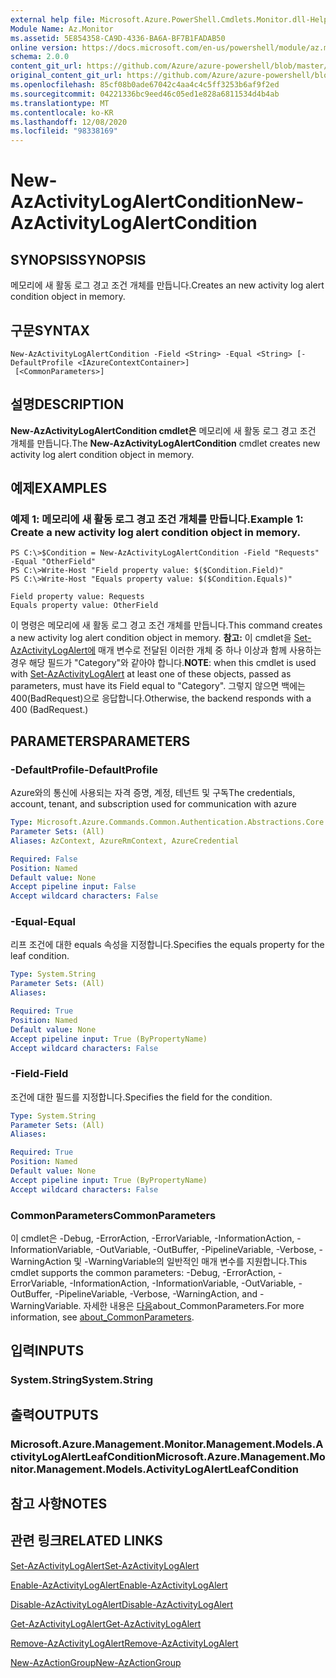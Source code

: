 ```yaml
---
external help file: Microsoft.Azure.PowerShell.Cmdlets.Monitor.dll-Help.xml
Module Name: Az.Monitor
ms.assetid: 5E854358-CA9D-4336-BA6A-BF7B1FADAB50
online version: https://docs.microsoft.com/en-us/powershell/module/az.monitor/new-azactivitylogalertcondition
schema: 2.0.0
content_git_url: https://github.com/Azure/azure-powershell/blob/master/src/Monitor/Monitor/help/New-AzActivityLogAlertCondition.md
original_content_git_url: https://github.com/Azure/azure-powershell/blob/master/src/Monitor/Monitor/help/New-AzActivityLogAlertCondition.md
ms.openlocfilehash: 85cf08b0ade67042c4aa4c4c5ff3253b6af9f2ed
ms.sourcegitcommit: 04221336bc9eed46c05ed1e828a6811534d4b4ab
ms.translationtype: MT
ms.contentlocale: ko-KR
ms.lasthandoff: 12/08/2020
ms.locfileid: "98338169"
---
```

# <span data-ttu-id="5b2b9-101">New-AzActivityLogAlertCondition</span><span class="sxs-lookup"><span data-stu-id="5b2b9-101">New-AzActivityLogAlertCondition</span></span>

## <span data-ttu-id="5b2b9-102">SYNOPSIS</span><span class="sxs-lookup"><span data-stu-id="5b2b9-102">SYNOPSIS</span></span>
<span data-ttu-id="5b2b9-103">메모리에 새 활동 로그 경고 조건 개체를 만듭니다.</span><span class="sxs-lookup"><span data-stu-id="5b2b9-103">Creates an new activity log alert condition object in memory.</span></span>

## <span data-ttu-id="5b2b9-104">구문</span><span class="sxs-lookup"><span data-stu-id="5b2b9-104">SYNTAX</span></span>

```
New-AzActivityLogAlertCondition -Field <String> -Equal <String> [-DefaultProfile <IAzureContextContainer>]
 [<CommonParameters>]
```

## <span data-ttu-id="5b2b9-105">설명</span><span class="sxs-lookup"><span data-stu-id="5b2b9-105">DESCRIPTION</span></span>
<span data-ttu-id="5b2b9-106">**New-AzActivityLogAlertCondition cmdlet은** 메모리에 새 활동 로그 경고 조건 개체를 만듭니다.</span><span class="sxs-lookup"><span data-stu-id="5b2b9-106">The **New-AzActivityLogAlertCondition** cmdlet creates new activity log alert condition object in memory.</span></span>

## <span data-ttu-id="5b2b9-107">예제</span><span class="sxs-lookup"><span data-stu-id="5b2b9-107">EXAMPLES</span></span>

### <span data-ttu-id="5b2b9-108">예제 1: 메모리에 새 활동 로그 경고 조건 개체를 만듭니다.</span><span class="sxs-lookup"><span data-stu-id="5b2b9-108">Example 1: Create a new activity log alert condition object in memory.</span></span>
```
PS C:\>$Condition = New-AzActivityLogAlertCondition -Field "Requests" -Equal "OtherField"
PS C:\>Write-Host "Field property value: $($Condition.Field)"
PS C:\>Write-Host "Equals property value: $($Condition.Equals)"

Field property value: Requests
Equals property value: OtherField
```

<span data-ttu-id="5b2b9-109">이 명령은 메모리에 새 활동 로그 경고 조건 개체를 만듭니다.</span><span class="sxs-lookup"><span data-stu-id="5b2b9-109">This command creates a new activity log alert condition object in memory.</span></span>
<span data-ttu-id="5b2b9-110">**참고:** 이 cmdlet을 [Set-AzActivityLogAlert에](https://docs.microsoft.com/en-us/powershell/module/az.monitor/set-azactivitylogalert) 매개 변수로 전달된 이러한 개체 중 하나 이상과 함께 사용하는 경우 해당 필드가 "Category"와 같아야 합니다.</span><span class="sxs-lookup"><span data-stu-id="5b2b9-110">**NOTE**: when this cmdlet is used with [Set-AzActivityLogAlert](https://docs.microsoft.com/en-us/powershell/module/az.monitor/set-azactivitylogalert) at least one of these objects, passed as parameters, must have its Field equal to "Category".</span></span> <span data-ttu-id="5b2b9-111">그렇지 않으면 백에는 400(BadRequest)으로 응답합니다.</span><span class="sxs-lookup"><span data-stu-id="5b2b9-111">Otherwise, the backend responds with a 400 (BadRequest.)</span></span>

## <span data-ttu-id="5b2b9-112">PARAMETERS</span><span class="sxs-lookup"><span data-stu-id="5b2b9-112">PARAMETERS</span></span>

### <span data-ttu-id="5b2b9-113">-DefaultProfile</span><span class="sxs-lookup"><span data-stu-id="5b2b9-113">-DefaultProfile</span></span>
<span data-ttu-id="5b2b9-114">Azure와의 통신에 사용되는 자격 증명, 계정, 테넌트 및 구독</span><span class="sxs-lookup"><span data-stu-id="5b2b9-114">The credentials, account, tenant, and subscription used for communication with azure</span></span>

```yaml
Type: Microsoft.Azure.Commands.Common.Authentication.Abstractions.Core.IAzureContextContainer
Parameter Sets: (All)
Aliases: AzContext, AzureRmContext, AzureCredential

Required: False
Position: Named
Default value: None
Accept pipeline input: False
Accept wildcard characters: False
```

### <span data-ttu-id="5b2b9-115">-Equal</span><span class="sxs-lookup"><span data-stu-id="5b2b9-115">-Equal</span></span>
<span data-ttu-id="5b2b9-116">리프 조건에 대한 equals 속성을 지정합니다.</span><span class="sxs-lookup"><span data-stu-id="5b2b9-116">Specifies the equals property for the leaf condition.</span></span>

```yaml
Type: System.String
Parameter Sets: (All)
Aliases:

Required: True
Position: Named
Default value: None
Accept pipeline input: True (ByPropertyName)
Accept wildcard characters: False
```

### <span data-ttu-id="5b2b9-117">-Field</span><span class="sxs-lookup"><span data-stu-id="5b2b9-117">-Field</span></span>
<span data-ttu-id="5b2b9-118">조건에 대한 필드를 지정합니다.</span><span class="sxs-lookup"><span data-stu-id="5b2b9-118">Specifies the field for the condition.</span></span>

```yaml
Type: System.String
Parameter Sets: (All)
Aliases:

Required: True
Position: Named
Default value: None
Accept pipeline input: True (ByPropertyName)
Accept wildcard characters: False
```

### <span data-ttu-id="5b2b9-119">CommonParameters</span><span class="sxs-lookup"><span data-stu-id="5b2b9-119">CommonParameters</span></span>
<span data-ttu-id="5b2b9-120">이 cmdlet은 -Debug, -ErrorAction, -ErrorVariable, -InformationAction, -InformationVariable, -OutVariable, -OutBuffer, -PipelineVariable, -Verbose, -WarningAction 및 -WarningVariable의 일반적인 매개 변수를 지원합니다.</span><span class="sxs-lookup"><span data-stu-id="5b2b9-120">This cmdlet supports the common parameters: -Debug, -ErrorAction, -ErrorVariable, -InformationAction, -InformationVariable, -OutVariable, -OutBuffer, -PipelineVariable, -Verbose, -WarningAction, and -WarningVariable.</span></span> <span data-ttu-id="5b2b9-121">자세한 내용은 [다음](http://go.microsoft.com/fwlink/?LinkID=113216)about_CommonParameters.</span><span class="sxs-lookup"><span data-stu-id="5b2b9-121">For more information, see [about_CommonParameters](http://go.microsoft.com/fwlink/?LinkID=113216).</span></span>

## <span data-ttu-id="5b2b9-122">입력</span><span class="sxs-lookup"><span data-stu-id="5b2b9-122">INPUTS</span></span>

### <span data-ttu-id="5b2b9-123">System.String</span><span class="sxs-lookup"><span data-stu-id="5b2b9-123">System.String</span></span>

## <span data-ttu-id="5b2b9-124">출력</span><span class="sxs-lookup"><span data-stu-id="5b2b9-124">OUTPUTS</span></span>

### <span data-ttu-id="5b2b9-125">Microsoft.Azure.Management.Monitor.Management.Models.ActivityLogAlertLeafCondition</span><span class="sxs-lookup"><span data-stu-id="5b2b9-125">Microsoft.Azure.Management.Monitor.Management.Models.ActivityLogAlertLeafCondition</span></span>

## <span data-ttu-id="5b2b9-126">참고 사항</span><span class="sxs-lookup"><span data-stu-id="5b2b9-126">NOTES</span></span>

## <span data-ttu-id="5b2b9-127">관련 링크</span><span class="sxs-lookup"><span data-stu-id="5b2b9-127">RELATED LINKS</span></span>

[<span data-ttu-id="5b2b9-128">Set-AzActivityLogAlert</span><span class="sxs-lookup"><span data-stu-id="5b2b9-128">Set-AzActivityLogAlert</span></span>](./Set-AzActivityLogAlert.md)

[<span data-ttu-id="5b2b9-129">Enable-AzActivityLogAlert</span><span class="sxs-lookup"><span data-stu-id="5b2b9-129">Enable-AzActivityLogAlert</span></span>](./Enable-AzActivityLogAlert.md)

[<span data-ttu-id="5b2b9-130">Disable-AzActivityLogAlert</span><span class="sxs-lookup"><span data-stu-id="5b2b9-130">Disable-AzActivityLogAlert</span></span>](./Disable-AzActivityLogAlert.md)

[<span data-ttu-id="5b2b9-131">Get-AzActivityLogAlert</span><span class="sxs-lookup"><span data-stu-id="5b2b9-131">Get-AzActivityLogAlert</span></span>](./Get-AzActivityLogAlert.md)

[<span data-ttu-id="5b2b9-132">Remove-AzActivityLogAlert</span><span class="sxs-lookup"><span data-stu-id="5b2b9-132">Remove-AzActivityLogAlert</span></span>](./Remove-AzActivityLogAlert.md)

[<span data-ttu-id="5b2b9-133">New-AzActionGroup</span><span class="sxs-lookup"><span data-stu-id="5b2b9-133">New-AzActionGroup</span></span>](./Get-AzActionGroup.md)
